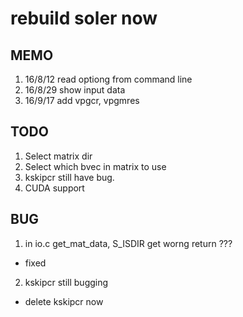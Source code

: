 # rebuild soler now

## MEMO

1. 16/8/12 read optiong from command line
2. 16/8/29 show input data
3. 16/9/17 add vpgcr, vpgmres

## TODO
1. Select matrix dir
2. Select which bvec in matrix to use
4. kskipcr still have bug.
5. CUDA support

## BUG
1. in io.c get_mat_data, S_ISDIR get worng return ???
  - fixed
2. kskipcr still bugging
  - delete kskipcr now
